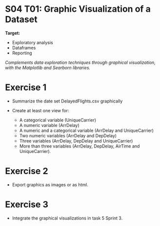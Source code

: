 # S04 T01: Graphic Visualization of a Dataset

**Target:**

  * Exploratory analysis
  * Dataframes
  * Reporting

_Complements data exploration techniques through graphical visualization, with the Matplotlib and Searborn libraries._

# Exercise 1
  - Summarize the date set DelayedFlights.csv graphically

  - Create at least one view for:

    + A categorical variable (UniqueCarrier)
    + A numeric variable (ArrDelay)
    + A numeric and a categorical variable (ArrDelay and UniqueCarrier)
    + Two numeric variables (ArrDelay and DepDelay)
    + Three variables (ArrDelay, DepDelay and UniqueCarrier)
    + More than three variables (ArrDelay, DepDelay, AirTime and UniqueCarrier).

# Exercise 2
- Export graphics as images or as html.
 

# Exercise 3
- Integrate the graphical visualizations in task 5 Sprint 3.
